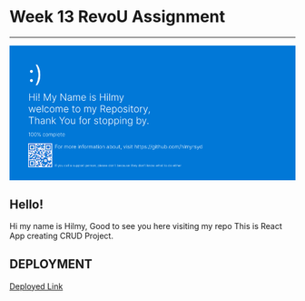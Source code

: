 # Week 13 RevoU Assignment
***
<img align='center' width='900' src='https://github.com/hlmyrsyd/thereadmestuff/blob/main/100%25.svg' />

## Hello!
Hi my name is Hilmy, Good to see you here visiting my repo 
This is React App creating CRUD Project.


## DEPLOYMENT

[Deployed Link](http://192.168.1.4:3000)
